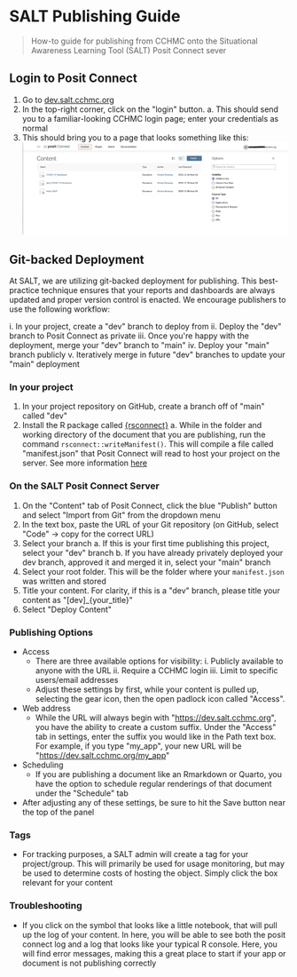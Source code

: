 # SALT Publishing Guide

> How-to guide for publishing from CCHMC onto the Situational Awareness Learning Tool (SALT) Posit Connect sever

## Login to Posit Connect

1.  Go to [dev.salt.cchmc.org](https://dev.salt.cchmc.org)
2.  In the top-right corner, click on the "login" button.
    a.  This should send you to a familiar-looking CCHMC login page; enter your credentials as normal
3.  This should bring you to a page that looks something like this: ![content landing page](figs/content_landing_page.png)

## Git-backed Deployment

At SALT, we are utilizing git-backed deployment for publishing. This best-practice technique ensures that your reports and dashboards are always updated and proper version control is enacted. We encourage publishers to use the following workflow:

i. In your project, create a "dev" branch to deploy from
ii. Deploy the "dev" branch to Posit Connect as private
iii. Once you're happy with the deployment, merge your "dev" branch to "main"
iv. Deploy your "main" branch publicly
v. Iteratively merge in future "dev" branches to update your "main" deployment

### In your project
1. In your project repository on GitHub, create a branch off of "main" called "dev"
2. Install the R package called [{rsconnect}](https://rstudio.github.io/rsconnect/)
    a. While in the folder and working directory of the document that you are publishing, run the command `rsconnect::writeManifest()`. This will compile a file called "manifest.json" that Posit Connect will read to host your project on the server. See more information [here](https://rstudio.github.io/rsconnect/reference/writeManifest.html)
    
### On the SALT Posit Connect Server
1. On the "Content" tab of Posit Connect, click the blue "Publish" button and select "Import from Git" from the dropdown menu
2. In the text box, paste the URL of your Git repository (on GitHub, select "Code" -> copy for the correct URL)
3. Select your branch
    a. If this is your first time publishing this project, select your "dev" branch
    b. If you have already privately deployed your dev branch, approved it and merged it in, select your "main" branch
4. Select your root folder. This will be the folder where your `manifest.json` was written and stored
6. Title your content. For clarity, if this is a "dev" branch, please title your content as "[dev]_{your_title}"
6. Select "Deploy Content"

### Publishing Options
- Access
    - There are three available options for visibility: 
        i. Publicly available to anyone with the URL
        ii. Require a CCHMC login
        iii. Limit to specific users/email addresses
    - Adjust these settings by first, while your content is pulled up, selecting the gear icon, then the open padlock icon called "Access".
- Web address
    - While the URL will always begin with "https://dev.salt.cchmc.org", you have the ability to create a custom suffix. Under the "Access" tab in settings, enter the suffix you would like in the Path text box. For example, if you type "my_app", your new URL will be "https://dev.salt.cchmc.org/my_app"
- Scheduling
    - If you are publishing a document like an Rmarkdown or Quarto, you have the option to schedule regular renderings of that document under the "Schedule" tab
- After adjusting any of these settings, be sure to hit the Save button near the top of the panel

### Tags
- For tracking purposes, a SALT admin will create a tag for your project/group. This will primarily be used for usage monitoring, but may be used to determine costs of hosting the object. Simply click the box relevant for your content

### Troubleshooting
- If you click on the symbol that looks like a little notebook, that will pull up the log of your content. In here, you will be able to see both the posit connect log and a log that looks like your typical R console. Here, you will find error messages, making this a great place to start if your app or document is not publishing correctly



    
